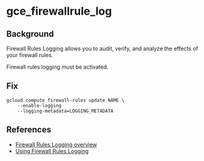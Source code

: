 # gce_firewallrule_log

## Background

Firewall Rules Logging allows you to audit, verify, and analyze the effects of your firewall rules.

Firewall rules logging must be activated.

## Fix

```shell
gcloud compute firewall-rules update NAME \
    --enable-logging
    --logging-metadata=LOGGING_METADATA
```

## References

- [Firewall Rules Logging overview](https://cloud.google.com/vpc/docs/firewall-rules-logging)
- [Using Firewall Rules Logging](https://cloud.google.com/vpc/docs/using-firewall-rules-logging)
